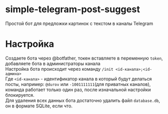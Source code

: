 # simple-telegram-post-suggest
Простой бот для предложки картинок с текстом в каналы Telegram
# Настройка
Создаете бота через @botfather, токен вставляете в переменную `token`, добавляете бота в администраторы канала<br>
Настройка бота происходит через команду `/init <id-канала>;<id-админа>`<br>
Где `<id-канала>` - идентификатор канала в который будут делаться посты, например: `@durov` или `-1001111111`(для приватных каналов), команда работает только один раз, после изначальной настройки блокируется.<br>
Для удаления всех данных бота достаточно удалить файл `database.db`, он в формате SQLite, если что.

